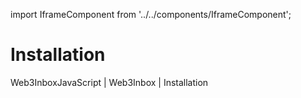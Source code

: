 import IframeComponent from '../../components/IframeComponent';

# Installation

Web3InboxJavaScript | Web3Inbox | Installation
<IframeComponent />
